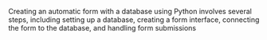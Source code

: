 
Creating an automatic form with a database using Python involves several steps, including setting up a database, creating a form interface, connecting the form to the database, and handling form submissions
